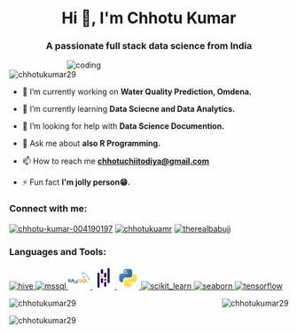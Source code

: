<h1 align="center">Hi 👋, I'm Chhotu Kumar</h1>
<h3 align="center">A passionate full stack data science from India</h3>


<img align="right" alt="coding" width="400" src="https://media.tenor.com/qJ5evVs-_uUAAAAC/coding.gif">

<p align="left"> <img src="https://komarev.com/ghpvc/?username=chhotukumar29&label=Profile%20views&color=0e75b6&style=flat" alt="chhotukumar29" /> </p>

- 🔭 I’m currently working on **Water Quality Prediction, Omdena.**

- 🌱 I’m currently learning **Data Sciecne and Data Analytics.**

- 🤝 I’m looking for help with **Data Science Documention.**

- 💬 Ask me about **also R Programming.**

- 📫 How to reach me **chhotuchiitodiya@gmail.com**

- ⚡ Fun fact **I'm jolly person😁.**

<h3 align="left">Connect with me:</h3>
<p align="left">
<a href="https://linkedin.com/in/chhotu-kumar-004190197" target="blank"><img align="center" src="https://raw.githubusercontent.com/rahuldkjain/github-profile-readme-generator/master/src/images/icons/Social/linked-in-alt.svg" alt="chhotu-kumar-004190197" height="30" width="40" /></a>
<a href="https://kaggle.com/chhotukuamr" target="blank"><img align="center" src="https://raw.githubusercontent.com/rahuldkjain/github-profile-readme-generator/master/src/images/icons/Social/kaggle.svg" alt="chhotukuamr" height="30" width="40" /></a>
<a href="https://instagram.com/therealbabuji" target="blank"><img align="center" src="https://raw.githubusercontent.com/rahuldkjain/github-profile-readme-generator/master/src/images/icons/Social/instagram.svg" alt="therealbabuji" height="30" width="40" /></a>
</p>

<h3 align="left">Languages and Tools:</h3>
<p align="left"> <a href="https://hive.apache.org/" target="_blank" rel="noreferrer"> <img src="https://www.vectorlogo.zone/logos/apache_hive/apache_hive-icon.svg" alt="hive" width="40" height="40"/> </a> <a href="https://www.microsoft.com/en-us/sql-server" target="_blank" rel="noreferrer"> <img src="https://www.svgrepo.com/show/303229/microsoft-sql-server-logo.svg" alt="mssql" width="40" height="40"/> </a> <a href="https://www.mysql.com/" target="_blank" rel="noreferrer"> <img src="https://raw.githubusercontent.com/devicons/devicon/master/icons/mysql/mysql-original-wordmark.svg" alt="mysql" width="40" height="40"/> </a> <a href="https://pandas.pydata.org/" target="_blank" rel="noreferrer"> <img src="https://raw.githubusercontent.com/devicons/devicon/2ae2a900d2f041da66e950e4d48052658d850630/icons/pandas/pandas-original.svg" alt="pandas" width="40" height="40"/> </a> <a href="https://www.python.org" target="_blank" rel="noreferrer"> <img src="https://raw.githubusercontent.com/devicons/devicon/master/icons/python/python-original.svg" alt="python" width="40" height="40"/> </a> <a href="https://scikit-learn.org/" target="_blank" rel="noreferrer"> <img src="https://upload.wikimedia.org/wikipedia/commons/0/05/Scikit_learn_logo_small.svg" alt="scikit_learn" width="40" height="40"/> </a> <a href="https://seaborn.pydata.org/" target="_blank" rel="noreferrer"> <img src="https://seaborn.pydata.org/_images/logo-mark-lightbg.svg" alt="seaborn" width="40" height="40"/> </a> <a href="https://www.tensorflow.org" target="_blank" rel="noreferrer"> <img src="https://www.vectorlogo.zone/logos/tensorflow/tensorflow-icon.svg" alt="tensorflow" width="40" height="40"/> </a> </p>

<p><img align="left" src="https://github-readme-stats.vercel.app/api/top-langs?username=chhotukumar29&show_icons=true&locale=en&layout=compact" alt="chhotukumar29" /></p>

<p>&nbsp;<img align="right" src="https://github-readme-stats.vercel.app/api?username=chhotukumar29&show_icons=true&locale=en" alt="chhotukumar29" /></p>

<p><img align="left" src="https://github-readme-streak-stats.herokuapp.com/?user=chhotukumar29&" alt="chhotukumar29" /></p>
